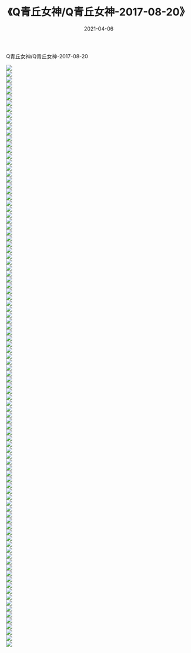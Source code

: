 ﻿---
layout: post
title:  《Q青丘女神/Q青丘女神-2017-08-20》
date:   2021-04-06
img: http://pic.660000.xyz/1:/网络美图/2021/Q青丘女神/Q青丘女神-2017-08-20/000.jpg
categories: [美女, 清纯, 唯美]
---

Q青丘女神/Q青丘女神-2017-08-20

 ![](http://pic.660000.xyz/1:/网络美图/2021/Q青丘女神/Q青丘女神-2017-08-20/001.jpg) <br>![](http://pic.660000.xyz/1:/网络美图/2021/Q青丘女神/Q青丘女神-2017-08-20/002.jpg) <br>![](http://pic.660000.xyz/1:/网络美图/2021/Q青丘女神/Q青丘女神-2017-08-20/003.jpg) <br>![](http://pic.660000.xyz/1:/网络美图/2021/Q青丘女神/Q青丘女神-2017-08-20/004.jpg) <br>![](http://pic.660000.xyz/1:/网络美图/2021/Q青丘女神/Q青丘女神-2017-08-20/005.jpg) <br>![](http://pic.660000.xyz/1:/网络美图/2021/Q青丘女神/Q青丘女神-2017-08-20/006.jpg) <br>![](http://pic.660000.xyz/1:/网络美图/2021/Q青丘女神/Q青丘女神-2017-08-20/007.jpg) <br>![](http://pic.660000.xyz/1:/网络美图/2021/Q青丘女神/Q青丘女神-2017-08-20/008.jpg) <br>![](http://pic.660000.xyz/1:/网络美图/2021/Q青丘女神/Q青丘女神-2017-08-20/009.jpg) <br>![](http://pic.660000.xyz/1:/网络美图/2021/Q青丘女神/Q青丘女神-2017-08-20/010.jpg) <br>![](http://pic.660000.xyz/1:/网络美图/2021/Q青丘女神/Q青丘女神-2017-08-20/011.jpg) <br>![](http://pic.660000.xyz/1:/网络美图/2021/Q青丘女神/Q青丘女神-2017-08-20/012.jpg) <br>![](http://pic.660000.xyz/1:/网络美图/2021/Q青丘女神/Q青丘女神-2017-08-20/013.jpg) <br>![](http://pic.660000.xyz/1:/网络美图/2021/Q青丘女神/Q青丘女神-2017-08-20/014.jpg) <br>![](http://pic.660000.xyz/1:/网络美图/2021/Q青丘女神/Q青丘女神-2017-08-20/015.jpg) <br>![](http://pic.660000.xyz/1:/网络美图/2021/Q青丘女神/Q青丘女神-2017-08-20/016.jpg) <br>![](http://pic.660000.xyz/1:/网络美图/2021/Q青丘女神/Q青丘女神-2017-08-20/017.jpg) <br>![](http://pic.660000.xyz/1:/网络美图/2021/Q青丘女神/Q青丘女神-2017-08-20/018.jpg) <br>![](http://pic.660000.xyz/1:/网络美图/2021/Q青丘女神/Q青丘女神-2017-08-20/019.jpg) <br>![](http://pic.660000.xyz/1:/网络美图/2021/Q青丘女神/Q青丘女神-2017-08-20/020.jpg) <br>![](http://pic.660000.xyz/1:/网络美图/2021/Q青丘女神/Q青丘女神-2017-08-20/021.jpg) <br>![](http://pic.660000.xyz/1:/网络美图/2021/Q青丘女神/Q青丘女神-2017-08-20/022.jpg) <br>![](http://pic.660000.xyz/1:/网络美图/2021/Q青丘女神/Q青丘女神-2017-08-20/023.jpg) <br>![](http://pic.660000.xyz/1:/网络美图/2021/Q青丘女神/Q青丘女神-2017-08-20/024.jpg) <br>![](http://pic.660000.xyz/1:/网络美图/2021/Q青丘女神/Q青丘女神-2017-08-20/025.jpg) <br>![](http://pic.660000.xyz/1:/网络美图/2021/Q青丘女神/Q青丘女神-2017-08-20/026.jpg) <br>![](http://pic.660000.xyz/1:/网络美图/2021/Q青丘女神/Q青丘女神-2017-08-20/027.jpg) <br>![](http://pic.660000.xyz/1:/网络美图/2021/Q青丘女神/Q青丘女神-2017-08-20/028.jpg) <br>![](http://pic.660000.xyz/1:/网络美图/2021/Q青丘女神/Q青丘女神-2017-08-20/029.jpg) <br>![](http://pic.660000.xyz/1:/网络美图/2021/Q青丘女神/Q青丘女神-2017-08-20/030.jpg) <br>![](http://pic.660000.xyz/1:/网络美图/2021/Q青丘女神/Q青丘女神-2017-08-20/031.jpg) <br>![](http://pic.660000.xyz/1:/网络美图/2021/Q青丘女神/Q青丘女神-2017-08-20/032.jpg) <br>![](http://pic.660000.xyz/1:/网络美图/2021/Q青丘女神/Q青丘女神-2017-08-20/033.jpg) <br>![](http://pic.660000.xyz/1:/网络美图/2021/Q青丘女神/Q青丘女神-2017-08-20/034.jpg) <br>![](http://pic.660000.xyz/1:/网络美图/2021/Q青丘女神/Q青丘女神-2017-08-20/035.jpg) <br>![](http://pic.660000.xyz/1:/网络美图/2021/Q青丘女神/Q青丘女神-2017-08-20/036.jpg) <br>![](http://pic.660000.xyz/1:/网络美图/2021/Q青丘女神/Q青丘女神-2017-08-20/037.jpg) <br>![](http://pic.660000.xyz/1:/网络美图/2021/Q青丘女神/Q青丘女神-2017-08-20/038.jpg) <br>![](http://pic.660000.xyz/1:/网络美图/2021/Q青丘女神/Q青丘女神-2017-08-20/039.jpg) <br>![](http://pic.660000.xyz/1:/网络美图/2021/Q青丘女神/Q青丘女神-2017-08-20/040.jpg) <br>![](http://pic.660000.xyz/1:/网络美图/2021/Q青丘女神/Q青丘女神-2017-08-20/041.jpg) <br>![](http://pic.660000.xyz/1:/网络美图/2021/Q青丘女神/Q青丘女神-2017-08-20/042.jpg) <br>![](http://pic.660000.xyz/1:/网络美图/2021/Q青丘女神/Q青丘女神-2017-08-20/043.jpg) <br>![](http://pic.660000.xyz/1:/网络美图/2021/Q青丘女神/Q青丘女神-2017-08-20/044.jpg) <br>![](http://pic.660000.xyz/1:/网络美图/2021/Q青丘女神/Q青丘女神-2017-08-20/045.jpg) <br>![](http://pic.660000.xyz/1:/网络美图/2021/Q青丘女神/Q青丘女神-2017-08-20/046.jpg) <br>![](http://pic.660000.xyz/1:/网络美图/2021/Q青丘女神/Q青丘女神-2017-08-20/047.jpg) <br>![](http://pic.660000.xyz/1:/网络美图/2021/Q青丘女神/Q青丘女神-2017-08-20/048.jpg) <br>![](http://pic.660000.xyz/1:/网络美图/2021/Q青丘女神/Q青丘女神-2017-08-20/049.jpg) <br>![](http://pic.660000.xyz/1:/网络美图/2021/Q青丘女神/Q青丘女神-2017-08-20/050.jpg) <br>![](http://pic.660000.xyz/1:/网络美图/2021/Q青丘女神/Q青丘女神-2017-08-20/051.jpg) <br>![](http://pic.660000.xyz/1:/网络美图/2021/Q青丘女神/Q青丘女神-2017-08-20/052.jpg) <br>![](http://pic.660000.xyz/1:/网络美图/2021/Q青丘女神/Q青丘女神-2017-08-20/053.jpg) <br>![](http://pic.660000.xyz/1:/网络美图/2021/Q青丘女神/Q青丘女神-2017-08-20/054.jpg) <br>![](http://pic.660000.xyz/1:/网络美图/2021/Q青丘女神/Q青丘女神-2017-08-20/055.jpg) <br>![](http://pic.660000.xyz/1:/网络美图/2021/Q青丘女神/Q青丘女神-2017-08-20/056.jpg) <br>![](http://pic.660000.xyz/1:/网络美图/2021/Q青丘女神/Q青丘女神-2017-08-20/057.jpg) <br>![](http://pic.660000.xyz/1:/网络美图/2021/Q青丘女神/Q青丘女神-2017-08-20/058.jpg) <br>![](http://pic.660000.xyz/1:/网络美图/2021/Q青丘女神/Q青丘女神-2017-08-20/059.jpg) <br>![](http://pic.660000.xyz/1:/网络美图/2021/Q青丘女神/Q青丘女神-2017-08-20/060.jpg) <br>![](http://pic.660000.xyz/1:/网络美图/2021/Q青丘女神/Q青丘女神-2017-08-20/061.jpg) <br>![](http://pic.660000.xyz/1:/网络美图/2021/Q青丘女神/Q青丘女神-2017-08-20/062.jpg) <br>![](http://pic.660000.xyz/1:/网络美图/2021/Q青丘女神/Q青丘女神-2017-08-20/063.jpg) <br>![](http://pic.660000.xyz/1:/网络美图/2021/Q青丘女神/Q青丘女神-2017-08-20/064.jpg) <br>![](http://pic.660000.xyz/1:/网络美图/2021/Q青丘女神/Q青丘女神-2017-08-20/065.jpg) <br>![](http://pic.660000.xyz/1:/网络美图/2021/Q青丘女神/Q青丘女神-2017-08-20/066.jpg) <br>![](http://pic.660000.xyz/1:/网络美图/2021/Q青丘女神/Q青丘女神-2017-08-20/067.jpg) <br>![](http://pic.660000.xyz/1:/网络美图/2021/Q青丘女神/Q青丘女神-2017-08-20/068.jpg) <br>![](http://pic.660000.xyz/1:/网络美图/2021/Q青丘女神/Q青丘女神-2017-08-20/069.jpg) <br>![](http://pic.660000.xyz/1:/网络美图/2021/Q青丘女神/Q青丘女神-2017-08-20/070.jpg) <br>![](http://pic.660000.xyz/1:/网络美图/2021/Q青丘女神/Q青丘女神-2017-08-20/071.jpg) <br>![](http://pic.660000.xyz/1:/网络美图/2021/Q青丘女神/Q青丘女神-2017-08-20/072.jpg) <br>![](http://pic.660000.xyz/1:/网络美图/2021/Q青丘女神/Q青丘女神-2017-08-20/073.jpg) <br>![](http://pic.660000.xyz/1:/网络美图/2021/Q青丘女神/Q青丘女神-2017-08-20/074.jpg) <br>![](http://pic.660000.xyz/1:/网络美图/2021/Q青丘女神/Q青丘女神-2017-08-20/075.jpg) <br>![](http://pic.660000.xyz/1:/网络美图/2021/Q青丘女神/Q青丘女神-2017-08-20/076.jpg) <br>![](http://pic.660000.xyz/1:/网络美图/2021/Q青丘女神/Q青丘女神-2017-08-20/077.jpg) <br>![](http://pic.660000.xyz/1:/网络美图/2021/Q青丘女神/Q青丘女神-2017-08-20/078.jpg) <br>![](http://pic.660000.xyz/1:/网络美图/2021/Q青丘女神/Q青丘女神-2017-08-20/079.jpg) <br>![](http://pic.660000.xyz/1:/网络美图/2021/Q青丘女神/Q青丘女神-2017-08-20/080.jpg) <br>![](http://pic.660000.xyz/1:/网络美图/2021/Q青丘女神/Q青丘女神-2017-08-20/081.jpg) <br>![](http://pic.660000.xyz/1:/网络美图/2021/Q青丘女神/Q青丘女神-2017-08-20/082.jpg) <br>![](http://pic.660000.xyz/1:/网络美图/2021/Q青丘女神/Q青丘女神-2017-08-20/083.jpg) <br>![](http://pic.660000.xyz/1:/网络美图/2021/Q青丘女神/Q青丘女神-2017-08-20/084.jpg) <br>![](http://pic.660000.xyz/1:/网络美图/2021/Q青丘女神/Q青丘女神-2017-08-20/085.jpg) <br>![](http://pic.660000.xyz/1:/网络美图/2021/Q青丘女神/Q青丘女神-2017-08-20/086.jpg) <br>![](http://pic.660000.xyz/1:/网络美图/2021/Q青丘女神/Q青丘女神-2017-08-20/087.jpg) <br>![](http://pic.660000.xyz/1:/网络美图/2021/Q青丘女神/Q青丘女神-2017-08-20/088.jpg) <br>![](http://pic.660000.xyz/1:/网络美图/2021/Q青丘女神/Q青丘女神-2017-08-20/089.jpg) <br>![](http://pic.660000.xyz/1:/网络美图/2021/Q青丘女神/Q青丘女神-2017-08-20/090.jpg) <br>![](http://pic.660000.xyz/1:/网络美图/2021/Q青丘女神/Q青丘女神-2017-08-20/091.jpg) <br>![](http://pic.660000.xyz/1:/网络美图/2021/Q青丘女神/Q青丘女神-2017-08-20/092.jpg) <br>![](http://pic.660000.xyz/1:/网络美图/2021/Q青丘女神/Q青丘女神-2017-08-20/093.jpg) <br>![](http://pic.660000.xyz/1:/网络美图/2021/Q青丘女神/Q青丘女神-2017-08-20/094.jpg) <br>![](http://pic.660000.xyz/1:/网络美图/2021/Q青丘女神/Q青丘女神-2017-08-20/095.jpg) <br>![](http://pic.660000.xyz/1:/网络美图/2021/Q青丘女神/Q青丘女神-2017-08-20/096.jpg) <br>![](http://pic.660000.xyz/1:/网络美图/2021/Q青丘女神/Q青丘女神-2017-08-20/097.jpg) <br>![](http://pic.660000.xyz/1:/网络美图/2021/Q青丘女神/Q青丘女神-2017-08-20/098.jpg) <br>![](http://pic.660000.xyz/1:/网络美图/2021/Q青丘女神/Q青丘女神-2017-08-20/099.jpg) <br>